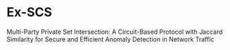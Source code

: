 # Ex-SCS
Multi-Party Private Set Intersection: A Circuit-Based Protocol with Jaccard Similarity for Secure and Efficient Anomaly Detection in Network Traffic
